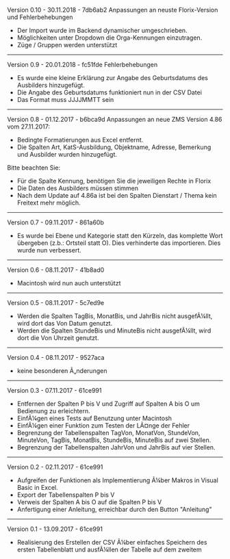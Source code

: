 Version 0.10 - 30.11.2018 - 7db6ab2
Anpassungen an neuste Florix-Version und Fehlerbehebungen
* Der Import wurde im Backend dynamischer umgeschrieben.
* Möglichkeiten unter Dropdown die Orga-Kennungen einzutragen.
* Züge / Gruppen werden unterstützt
-------------
Version 0.9 - 20.01.2018 - fc51fde
Fehlerbehebungen
* Es wurde eine kleine Erklärung zur Angabe des Geburtsdatums des Ausbilders hinzugefügt.
* Die Angabe des Geburtsdatums funktioniert nun in der CSV Datei
* Das Format muss JJJJMMTT sein
-------------
Version 0.8 - 01.12.2017 - b6bca9d
Anpassungen an neue ZMS Version 4.86 vom 27.11.2017:
* Bedingte Formatierungen aus Excel entfernt. 
* Die Spalten Art, KatS-Ausbildung, Objektname, Adresse, Bemerkung und Ausbilder wurden hinzugefügt. 

Bitte beachten Sie:
* Für die Spalte Kennung, benötigen Sie die jeweiligen Rechte in Florix
* Die Daten des Ausbilders müssen stimmen
* Nach dem Update auf 4.86a ist bei den Spalten Dienstart / Thema kein Freitext mehr möglich.
-------------
Version 0.7 - 09.11.2017 - 861a60b
* Es wurde bei Ebene und Kategorie statt den Kürzeln, das komplette Wort übergeben (z.b.: Ortsteil statt O). Dies verhinderte das importieren. Dies wurde nun verbessert. 
-------------
Version 0.6 - 08.11.2017 - 41b8ad0
* Macintosh wird nun auch unterstützt 
-------------
Version 0.5 - 08.11.2017 - 5c7ed9e
* Werden die Spalten TagBis, MonatBis, und JahrBis nicht ausgefÃ¼llt, wird dort das Von Datum genutzt.
* Werden die Spalten StundeBis und MinuteBis nicht ausgefÃ¼llt, wird dort die Von Uhrzeit genutzt.
-------------
Version 0.4 - 08.11.2017 - 9527aca
* keine besonderen Ã„nderungen
-------------
Version 0.3 - 07.11.2017 - 61ce991
* Entfernen der Spalten P bis V und Zugriff auf Spalten A bis O um Bedienung zu erleichtern.
* EinfÃ¼gen eines Tests auf Benutzung unter Macintosh
* EinfÃ¼gen einer Funktion zum Testen der LÃ¤nge der Fehler
* Begrenzung der Tabellenspalten TagVon, MonatVon, StundeVon, MinuteVon, TagBis, MonatBis, StundeBis, MinuteBis auf zwei Stellen.
* Begrenzung der Tabellenspalten JahrVon und JahrBis auf vier Stellen.
-------------
Version 0.2 - 02.11.2017 - 61ce991
* Aufgreifen der Funktionen als Implementierung Ã¼ber Makros in Visual Basic in Excel.
* Export der Tabellenspalten P bis V
* Verweis der Spalten A bis O auf die Spalten P bis V
* Anfertigung einer Anleitung, erreichbar durch den Button "Anleitung"
-------------
Version 0.1 - 13.09.2017 - 61ce991
* Realisierung des Erstellen der CSV Ã¼ber einfaches Speichern des ersten Tabellenblatt und ausfÃ¼llen der Tabelle auf dem zweitem
